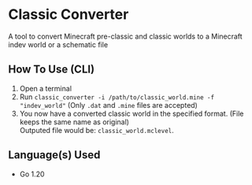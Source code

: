 # Classic Converter

A tool to convert Minecraft pre-classic and classic worlds to a Minecraft indev world or a schematic file

## How To Use (CLI)

1. Open a terminal
2. Run `classic_converter -i /path/to/classic_world.mine -f "indev_world"` (Only `.dat` and `.mine` files are accepted)
3. You now have a converted classic world in the specified format. (File keeps the same name as original)<br>Outputed file would be: `classic_world.mclevel`.

## Language(s) Used

* Go 1.20
